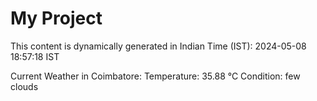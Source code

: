 # My Project

This content is dynamically generated in Indian Time (IST): 2024-05-08 18:57:18 IST


Current Weather in Coimbatore:
Temperature: 35.88 °C
Condition: few clouds
